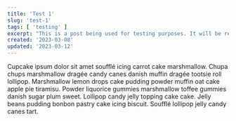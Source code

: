 ```yaml
---
title: 'Test 1'
slug: 'test-1'
tags: [ 'testing' ]
excerpt: "This is a post being used for testing purposes. It will be removed in live"
created: '2023-03-08'
updated: '2023-03-12'
---
```


<p>Cupcake ipsum dolor sit amet soufflé icing carrot cake marshmallow. Chupa chups marshmallow dragée candy canes danish muffin dragée tootsie roll lollipop. Marshmallow lemon drops cake pudding powder muffin oat cake apple pie tiramisu. Powder liquorice gummies marshmallow toffee gummies danish sugar plum sweet. Lollipop candy jelly topping cake cake. Jelly beans pudding bonbon pastry cake icing biscuit. Soufflé lollipop jelly candy canes tart.</p>
